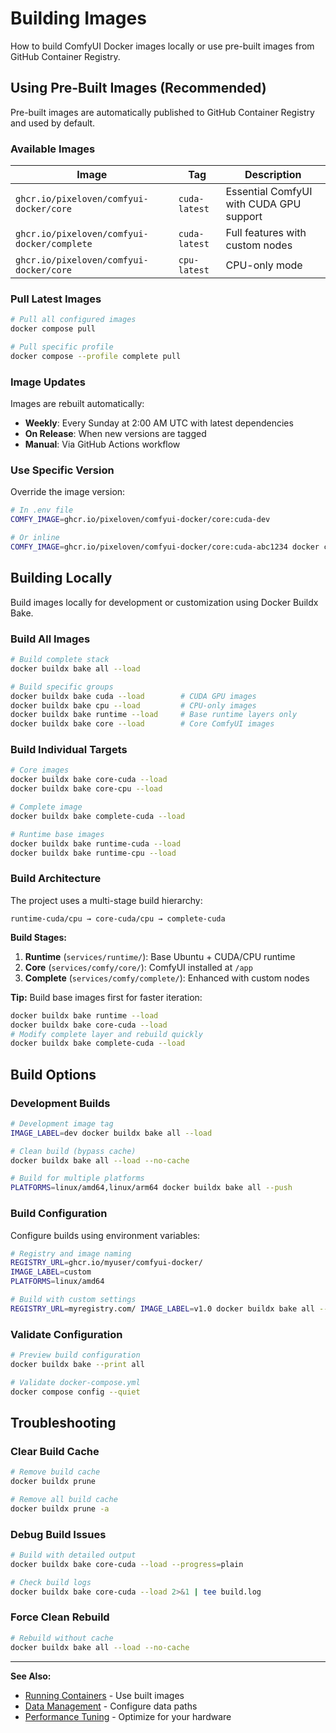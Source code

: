 # Building Images

How to build ComfyUI Docker images locally or use pre-built images from GitHub Container Registry.

## Using Pre-Built Images (Recommended)

Pre-built images are automatically published to GitHub Container Registry and used by default.

### Available Images

| Image | Tag | Description |
|-------|-----|-------------|
| `ghcr.io/pixeloven/comfyui-docker/core` | `cuda-latest` | Essential ComfyUI with CUDA GPU support |
| `ghcr.io/pixeloven/comfyui-docker/complete` | `cuda-latest` | Full features with custom nodes |
| `ghcr.io/pixeloven/comfyui-docker/core` | `cpu-latest` | CPU-only mode |

### Pull Latest Images

```bash
# Pull all configured images
docker compose pull

# Pull specific profile
docker compose --profile complete pull
```

### Image Updates

Images are rebuilt automatically:
- **Weekly**: Every Sunday at 2:00 AM UTC with latest dependencies
- **On Release**: When new versions are tagged
- **Manual**: Via GitHub Actions workflow

### Use Specific Version

Override the image version:

```bash
# In .env file
COMFY_IMAGE=ghcr.io/pixeloven/comfyui-docker/core:cuda-dev

# Or inline
COMFY_IMAGE=ghcr.io/pixeloven/comfyui-docker/core:cuda-abc1234 docker compose up -d
```

## Building Locally

Build images locally for development or customization using Docker Buildx Bake.

### Build All Images

```bash
# Build complete stack
docker buildx bake all --load

# Build specific groups
docker buildx bake cuda --load        # CUDA GPU images
docker buildx bake cpu --load         # CPU-only images
docker buildx bake runtime --load     # Base runtime layers only
docker buildx bake core --load        # Core ComfyUI images
```

### Build Individual Targets

```bash
# Core images
docker buildx bake core-cuda --load
docker buildx bake core-cpu --load

# Complete image
docker buildx bake complete-cuda --load

# Runtime base images
docker buildx bake runtime-cuda --load
docker buildx bake runtime-cpu --load
```

### Build Architecture

The project uses a multi-stage build hierarchy:

```
runtime-cuda/cpu → core-cuda/cpu → complete-cuda
```

**Build Stages:**
1. **Runtime** (`services/runtime/`): Base Ubuntu + CUDA/CPU runtime
2. **Core** (`services/comfy/core/`): ComfyUI installed at `/app`
3. **Complete** (`services/comfy/complete/`): Enhanced with custom nodes

**Tip:** Build base images first for faster iteration:
```bash
docker buildx bake runtime --load
docker buildx bake core-cuda --load
# Modify complete layer and rebuild quickly
docker buildx bake complete-cuda --load
```

## Build Options

### Development Builds

```bash
# Development image tag
IMAGE_LABEL=dev docker buildx bake all --load

# Clean build (bypass cache)
docker buildx bake all --load --no-cache

# Build for multiple platforms
PLATFORMS=linux/amd64,linux/arm64 docker buildx bake all --push
```

### Build Configuration

Configure builds using environment variables:

```bash
# Registry and image naming
REGISTRY_URL=ghcr.io/myuser/comfyui-docker/
IMAGE_LABEL=custom
PLATFORMS=linux/amd64

# Build with custom settings
REGISTRY_URL=myregistry.com/ IMAGE_LABEL=v1.0 docker buildx bake all --load
```

### Validate Configuration

```bash
# Preview build configuration
docker buildx bake --print all

# Validate docker-compose.yml
docker compose config --quiet
```

## Troubleshooting

### Clear Build Cache

```bash
# Remove build cache
docker buildx prune

# Remove all build cache
docker buildx prune -a
```

### Debug Build Issues

```bash
# Build with detailed output
docker buildx bake core-cuda --load --progress=plain

# Check build logs
docker buildx bake core-cuda --load 2>&1 | tee build.log
```

### Force Clean Rebuild

```bash
# Rebuild without cache
docker buildx bake all --load --no-cache
```

---

**See Also:**
- [Running Containers](running.md) - Use built images
- [Data Management](data.md) - Configure data paths
- [Performance Tuning](performance.md) - Optimize for your hardware
